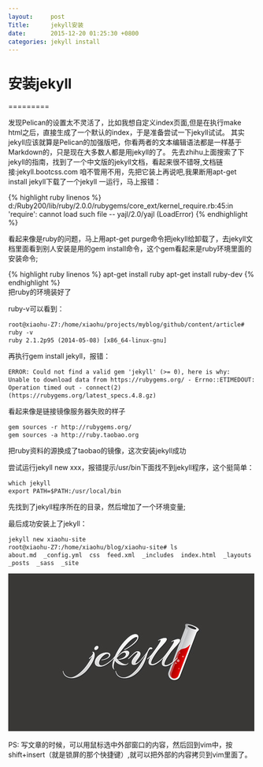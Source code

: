 ```yaml
---
layout:		post
Title:		jekyll安装
date:		2015-12-20 01:25:30 +0800
categories:	jekyll install
---
```


安装jekyll
=========
=========

发现Pelican的设置太不灵活了，比如我想自定义index页面,但是在执行make html之后，直接生成了一个默认的index，于是准备尝试一下jekyll试试。
其实jekyll应该就算是Pelican的加强版吧，你看两者的文本编辑语法都是一样基于Markdown的，只是现在大多数人都是用jekyll的了。
先去zhihu上面搜索了下jekyll的指南，找到了一个中文版的jekyll文档，看起来很不错呀,文档链接:jekyll.bootcss.com
咱不管用不用，先把它装上再说吧,我果断用apt-get install jekyll下载了一个jekyll
一运行，马上报错：

{% highlight ruby linenos %}
	d:/Ruby200/lib/ruby/2.0.0/rubygems/core_ext/kernel_require.rb:45:in 'require': cannot load such file -- yajl/2.0/yajl (LoadError)
{% endhighlight %}	

看起来像是ruby的问题，马上用apt-get purge命令把jekyll给卸载了，去jekyll文档里面看到别人安装是用的gem install命令，这个gem看起来是ruby环境里面的安装命令;

{% highlight ruby linenos %}
	apt-get install ruby
	apt-get install ruby-dev
{% endhighlight %}	
把ruby的环境装好了

ruby-v可以看到：

	root@xiaohu-Z7:/home/xiaohu/projects/myblog/github/content/article# ruby -v
	ruby 2.1.2p95 (2014-05-08) [x86_64-linux-gnu]

再执行gem install jekyll，报错：

	ERROR: Could not find a valid gem 'jekyll' (>= 0), here is why:
	Unable to download data from https://rubygems.org/ - Errno::ETIMEDOUT: Operation timed out - connect(2) (https://rubygems.org/latest_specs.4.8.gz)

看起来像是链接镜像服务器失败的样子

	gem sources -r http://rubygems.org/
	gem sources -a http://ruby.taobao.org

把ruby资料的源换成了taobao的镜像，这次安装jekyll成功

尝试运行jekyll new xxx，报错提示/usr/bin下面找不到jekyll程序，这个挺简单：

	which jekyll
	export PATH=$PATH:/usr/local/bin

先找到了jekyll程序所在的目录，然后增加了一个环境变量;

最后成功安装上了jekyll：

	jekyll new xiaohu-site
	root@xiaohu-Z7:/home/xiaohu/blog/xiaohu-site# ls
	about.md  _config.yml  css  feed.xml  _includes  index.html  _layouts  _posts  _sass  _site

![Jekyll Logo](/img/jekyll.jpg)

PS: 写文章的时候，可以用鼠标选中外部窗口的内容，然后回到vim中，按shift+insert（就是锁屏的那个快捷键）,就可以把外部的内容拷贝到vim里面了。



